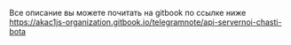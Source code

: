 Все описание вы можете почитать на gitbook по ссылке ниже
https://akac1js-organization.gitbook.io/telegramnote/api-servernoi-chasti-bota
